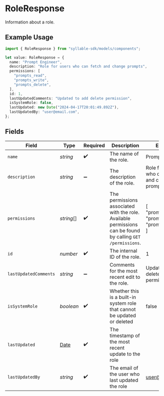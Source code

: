 # RoleResponse

Information about a role.

## Example Usage

```typescript
import { RoleResponse } from "syllable-sdk/models/components";

let value: RoleResponse = {
  name: "Prompt Engineer",
  description: "Role for users who can fetch and change prompts",
  permissions: [
    "prompts_read",
    "prompts_write",
    "prompts_delete",
  ],
  id: 1,
  lastUpdatedComments: "Updated to add delete permission",
  isSystemRole: false,
  lastUpdated: new Date("2024-04-17T20:01:49.892Z"),
  lastUpdatedBy: "user@email.com",
};
```

## Fields

| Field                                                                                                       | Type                                                                                                        | Required                                                                                                    | Description                                                                                                 | Example                                                                                                     |
| ----------------------------------------------------------------------------------------------------------- | ----------------------------------------------------------------------------------------------------------- | ----------------------------------------------------------------------------------------------------------- | ----------------------------------------------------------------------------------------------------------- | ----------------------------------------------------------------------------------------------------------- |
| `name`                                                                                                      | *string*                                                                                                    | :heavy_check_mark:                                                                                          | The name of the role.                                                                                       | Prompt Engineer                                                                                             |
| `description`                                                                                               | *string*                                                                                                    | :heavy_minus_sign:                                                                                          | The description of the role.                                                                                | Role for users who can fetch and change prompts                                                             |
| `permissions`                                                                                               | *string*[]                                                                                                  | :heavy_check_mark:                                                                                          | The permissions associated with the role. Available permissions can be found by calling `GET /permissions`. | [<br/>"prompts_read",<br/>"prompts_write",<br/>"prompts_delete"<br/>]                                       |
| `id`                                                                                                        | *number*                                                                                                    | :heavy_check_mark:                                                                                          | The internal ID of the role.                                                                                | 1                                                                                                           |
| `lastUpdatedComments`                                                                                       | *string*                                                                                                    | :heavy_minus_sign:                                                                                          | Comments for the most recent edit to the role.                                                              | Updated to add delete permission                                                                            |
| `isSystemRole`                                                                                              | *boolean*                                                                                                   | :heavy_check_mark:                                                                                          | Whether this is a built-in system role that cannot be updated or deleted                                    | false                                                                                                       |
| `lastUpdated`                                                                                               | [Date](https://developer.mozilla.org/en-US/docs/Web/JavaScript/Reference/Global_Objects/Date)               | :heavy_check_mark:                                                                                          | The timestamp of the most recent update to the role                                                         |                                                                                                             |
| `lastUpdatedBy`                                                                                             | *string*                                                                                                    | :heavy_check_mark:                                                                                          | The email of the user who last updated the role                                                             | user@email.com                                                                                              |